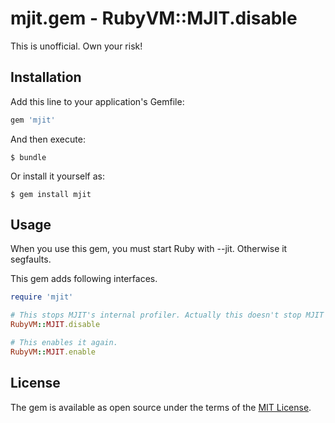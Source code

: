 # mjit.gem - RubyVM::MJIT.disable

This is unofficial. Own your risk!

## Installation

Add this line to your application's Gemfile:

```ruby
gem 'mjit'
```

And then execute:

    $ bundle

Or install it yourself as:

    $ gem install mjit

## Usage

When you use this gem, you must start Ruby with --jit. Otherwise it segfaults.

This gem adds following interfaces.

```rb
require 'mjit'

# This stops MJIT's internal profiler. Actually this doesn't stop MJIT compilation.
RubyVM::MJIT.disable

# This enables it again.
RubyVM::MJIT.enable
```

## License

The gem is available as open source under the terms of the [MIT License](https://opensource.org/licenses/MIT).
